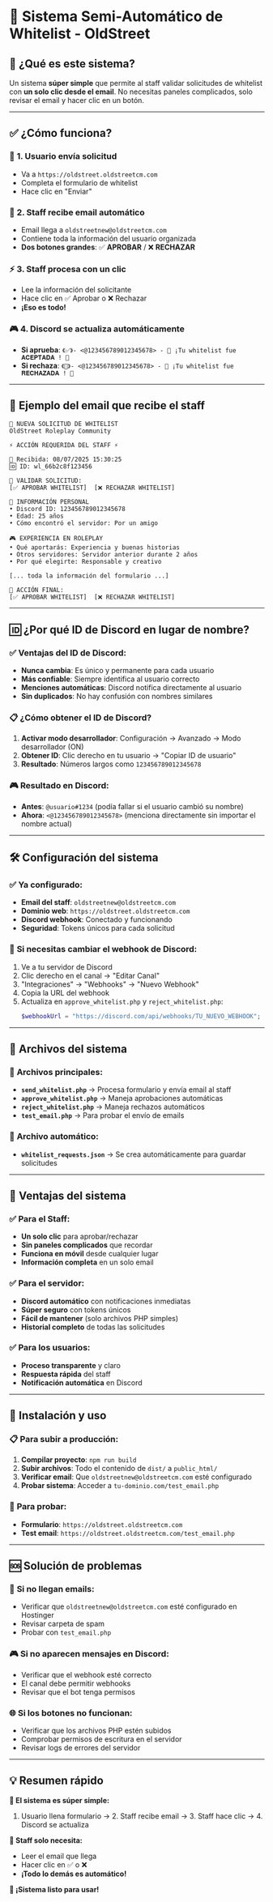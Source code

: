 # 🎯 Sistema Semi-Automático de Whitelist - OldStreet

## 🚀 **¿Qué es este sistema?**

Un sistema **súper simple** que permite al staff validar solicitudes de whitelist con **un solo clic desde el email**. No necesitas paneles complicados, solo revisar el email y hacer clic en un botón.

---

## ✅ **¿Cómo funciona?**

### 📝 **1. Usuario envía solicitud**
- Va a `https://oldstreet.oldstreetcm.com`
- Completa el formulario de whitelist
- Hace clic en "Enviar"

### 📧 **2. Staff recibe email automático**
- Email llega a `oldstreetnew@oldstreetcm.com`
- Contiene toda la información del usuario organizada
- **Dos botones grandes**: ✅ **APROBAR** / ❌ **RECHAZAR**

### ⚡ **3. Staff procesa con un clic**
- Lee la información del solicitante
- Hace clic en ✅ Aprobar o ❌ Rechazar
- **¡Eso es todo!**

### 🎮 **4. Discord se actualiza automáticamente**
- **Si aprueba**: `《✅》- <@123456789012345678> - 🌚 ¡Tu whitelist fue 𝐀𝐂𝐄𝐏𝐓𝐀𝐃𝐀 ! 🌚`
- **Si rechaza**: `《🚫》- <@123456789012345678> - 🌚 ¡Tu whitelist fue 𝐑𝐄𝐂𝐇𝐀𝐙𝐀𝐃𝐀 ! 🌚`

---

## 📧 **Ejemplo del email que recibe el staff**

```
🚨 NUEVA SOLICITUD DE WHITELIST
OldStreet Roleplay Community

⚡ ACCIÓN REQUERIDA DEL STAFF ⚡

📅 Recibida: 08/07/2025 15:30:25
🆔 ID: wl_66b2c8f123456

🎯 VALIDAR SOLICITUD:
[✅ APROBAR WHITELIST]  [❌ RECHAZAR WHITELIST]

👤 INFORMACIÓN PERSONAL
• Discord ID: 123456789012345678
• Edad: 25 años
• Cómo encontró el servidor: Por un amigo

🎮 EXPERIENCIA EN ROLEPLAY
• Qué aportarás: Experiencia y buenas historias
• Otros servidores: Servidor anterior durante 2 años
• Por qué elegirte: Responsable y creativo

[... toda la información del formulario ...]

🚀 ACCIÓN FINAL:
[✅ APROBAR WHITELIST]  [❌ RECHAZAR WHITELIST]
```

---

## 🆔 **¿Por qué ID de Discord en lugar de nombre?**

### ✅ **Ventajas del ID de Discord:**
- **Nunca cambia**: Es único y permanente para cada usuario
- **Más confiable**: Siempre identifica al usuario correcto
- **Menciones automáticas**: Discord notifica directamente al usuario
- **Sin duplicados**: No hay confusión con nombres similares

### 📋 **¿Cómo obtener el ID de Discord?**
1. **Activar modo desarrollador**: Configuración → Avanzado → Modo desarrollador (ON)
2. **Obtener ID**: Clic derecho en tu usuario → "Copiar ID de usuario"
3. **Resultado**: Números largos como `123456789012345678`

### 🎮 **Resultado en Discord:**
- **Antes**: `@usuario#1234` (podía fallar si el usuario cambió su nombre)
- **Ahora**: `<@123456789012345678>` (menciona directamente sin importar el nombre actual)

---

## 🛠️ **Configuración del sistema**

### ✅ **Ya configurado:**
- **Email del staff**: `oldstreetnew@oldstreetcm.com`
- **Dominio web**: `https://oldstreet.oldstreetcm.com`
- **Discord webhook**: Conectado y funcionando
- **Seguridad**: Tokens únicos para cada solicitud

### 🔧 **Si necesitas cambiar el webhook de Discord:**
1. Ve a tu servidor de Discord
2. Clic derecho en el canal → "Editar Canal"
3. "Integraciones" → "Webhooks" → "Nuevo Webhook"
4. Copia la URL del webhook
5. Actualiza en `approve_whitelist.php` y `reject_whitelist.php`:
   ```php
   $webhookUrl = "https://discord.com/api/webhooks/TU_NUEVO_WEBHOOK";
   ```

---

## 📁 **Archivos del sistema**

### 🔧 **Archivos principales:**
- **`send_whitelist.php`** → Procesa formulario y envía email al staff
- **`approve_whitelist.php`** → Maneja aprobaciones automáticas
- **`reject_whitelist.php`** → Maneja rechazos automáticos
- **`test_email.php`** → Para probar el envío de emails

### 📄 **Archivo automático:**
- **`whitelist_requests.json`** → Se crea automáticamente para guardar solicitudes

---

## 🎯 **Ventajas del sistema**

### ✅ **Para el Staff:**
- **Un solo clic** para aprobar/rechazar
- **Sin paneles complicados** que recordar
- **Funciona en móvil** desde cualquier lugar
- **Información completa** en un solo email

### ✅ **Para el servidor:**
- **Discord automático** con notificaciones inmediatas
- **Súper seguro** con tokens únicos
- **Fácil de mantener** (solo archivos PHP simples)
- **Historial completo** de todas las solicitudes

### ✅ **Para los usuarios:**
- **Proceso transparente** y claro
- **Respuesta rápida** del staff
- **Notificación automática** en Discord

---

## 🚀 **Instalación y uso**

### 📋 **Para subir a producción:**
1. **Compilar proyecto**: `npm run build`
2. **Subir archivos**: Todo el contenido de `dist/` a `public_html/`
3. **Verificar email**: Que `oldstreetnew@oldstreetcm.com` esté configurado
4. **Probar sistema**: Acceder a `tu-dominio.com/test_email.php`

### 🧪 **Para probar:**
- **Formulario**: `https://oldstreet.oldstreetcm.com`
- **Test email**: `https://oldstreet.oldstreetcm.com/test_email.php`

---

## 🆘 **Solución de problemas**

### 📧 **Si no llegan emails:**
- Verificar que `oldstreetnew@oldstreetcm.com` esté configurado en Hostinger
- Revisar carpeta de spam
- Probar con `test_email.php`

### 🎮 **Si no aparecen mensajes en Discord:**
- Verificar que el webhook esté correcto
- El canal debe permitir webhooks
- Revisar que el bot tenga permisos

### 🌐 **Si los botones no funcionan:**
- Verificar que los archivos PHP estén subidos
- Comprobar permisos de escritura en el servidor
- Revisar logs de errores del servidor

---

## 💡 **Resumen rápido**

**🎯 El sistema es súper simple:**
1. Usuario llena formulario → 2. Staff recibe email → 3. Staff hace clic → 4. Discord se actualiza

**📧 Staff solo necesita:**
- Leer el email que llega
- Hacer clic en ✅ o ❌
- **¡Todo lo demás es automático!**

**🚀 ¡Sistema listo para usar!**
